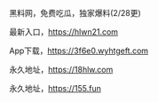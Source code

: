 黑料网，免费吃瓜，独家爆料(2/28更)

最新入口，https://hlwn21.com

App下载，https://3f6e0.wyhtgeft.com

永久地址，https://18hlw.com

永久地址，https://155.fun
